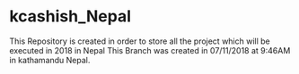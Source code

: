 # kcashish_Nepal
This Repository is created in order to store all the project which will be executed in 2018 in Nepal
This Branch was created in 07/11/2018 at 9:46AM in kathamandu Nepal.
